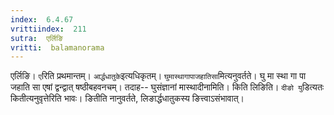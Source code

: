 ```yaml
---
index:  6.4.67
vrittiindex:  211
sutra:  एर्लिङि
vritti:  balamanorama 
---
```


एर्लिङि। `ए`रिति प्रथमान्तम्। `आर्द्धधातुके`इत्यधिकृतम्। `घुमास्थागापाजहातिसा`मित्यनुवर्तते। घु मा स्था गा पा जहाति सा एषां द्वन्द्वात् षष्ठीबहवनचम्। तदाह-- घुसंज्ञानां मास्थादीनामिति। किति लिङिति। `दीङो यु`डित्यतः कितीत्यनुवृत्तेरिति भावः। ङितीति नानुवर्तते, लिङार्द्धधातुकस्य ङित्त्वाऽसंभावात्। 

